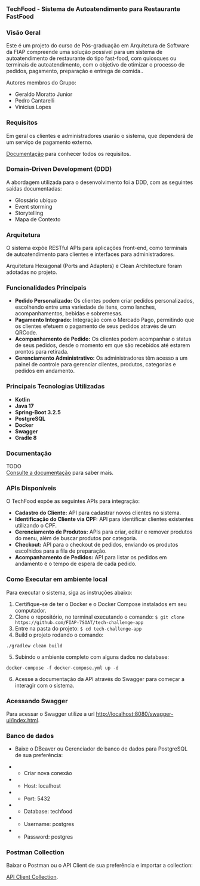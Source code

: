 ### TechFood - Sistema de Autoatendimento para Restaurante FastFood

### Visão Geral

Este é um projeto do curso de Pós-graduação em Arquitetura de Software da FIAP compreende uma solução possível para um sistema de autoatendimento de restaurante do tipo fast-food, com quiosques ou terminais de autoatendimento, com o objetivo de otimizar o processo de pedidos, pagamento, preparação e entrega de comida..

Autores membros do Grupo:

- Geraldo Moratto Junior
- Pedro Cantarelli
- Vinicius Lopes

### Requisitos

Em geral os clientes e administradores usarão o sistema, que dependerá de um serviço de pagamento externo.

[Documentação](docs/requirements.md) para conhecer todos os requisitos.

### Domain-Driven Development (DDD)

A abordagem utilizada para o desenvolvimento foi a DDD, com as seguintes saídas documentadas:

- Glossário ubíquo
- Event storming
- Storytelling
- Mapa de Contexto

### Arquitetura

O sistema expõe RESTful APIs para aplicações front-end, como terminais de autoatendimento para clientes e interfaces para administradores.

Arquitetura Hexagonal (Ports and Adapters) e Clean Architecture foram adotadas no projeto.

### Funcionalidades Principais

- **Pedido Personalizado:** Os clientes podem criar pedidos personalizados, escolhendo entre uma variedade de itens, como lanches, acompanhamentos, bebidas e sobremesas.
- **Pagamento Integrado:** Integração com o Mercado Pago, permitindo que os clientes efetuem o pagamento de seus pedidos através de um QRCode.
- **Acompanhamento de Pedido:** Os clientes podem acompanhar o status de seus pedidos, desde o momento em que são recebidos até estarem prontos para retirada.
- **Gerenciamento Administrativo:** Os administradores têm acesso a um painel de controle para gerenciar clientes, produtos, categorias e pedidos em andamento.

### Principais Tecnologias Utilizadas

- **Kotlin**
- **Java 17**
- **Spring-Boot 3.2.5**
- **PostgreSQL**
- **Docker**
- **Swagger**
- **Gradle 8**

### Documentação

TODO  
[Consulte a documentação](docs/README.md) para saber mais.

### APIs Disponíveis

O TechFood expõe as seguintes APIs para integração:

- **Cadastro do Cliente:** API para cadastrar novos clientes no sistema.
- **Identificação do Cliente via CPF:** API para identificar clientes existentes utilizando o CPF.
- **Gerenciamento de Produtos:** APIs para criar, editar e remover produtos do menu, além de buscar produtos por categoria.
- **Checkout:** API para o checkout de pedidos, enviando os produtos escolhidos para a fila de preparação.
- **Acompanhamento de Pedidos:** API para listar os pedidos em andamento e o tempo de espera de cada pedido.

### Como Executar em ambiente local

Para executar o sistema, siga as instruções abaixo:

1. Certifique-se de ter o Docker e o Docker Compose instalados em seu computador.
2. Clone o repositório, no terminal executando o comando: 
`$ git clone https://github.com/FIAP-7SOAT/tech-challenge-app`
3. Entre na pasta do projeto: 
`$ cd tech-challenge-app`
4. Build o projeto rodando o comando:
```shell
./gradlew clean build
```
5. Subindo o ambiente completo com alguns dados no database:
```shell
docker-compose -f docker-compose.yml up -d
```
6. Acesse a documentação da API através do Swagger para começar a interagir com o sistema.

### Acessando Swagger

Para acessar o Swagger utilize a url [http://localhost:8080/swagger-ui/index.html](http://localhost:8080/swagger-ui/index.html).

### Banco de dados
- Baixe o DBeaver ou Gerenciador de banco de dados para PostgreSQL de sua preferência:

- - Criar nova conexão
- - Host: localhost
- - Port: 5432
- - Database: techfood
- - Username: postgres
- - Password: postgres

### Postman Collection

Baixar o Postman ou o API Client de sua preferência e importar a collection:

[API Client Collection](src/main/resources/collection/fiap_techfood_postman_collection.json).

